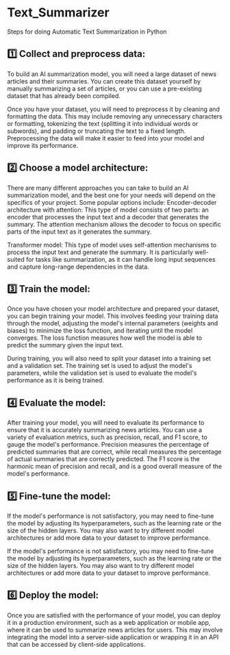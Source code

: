 # Text_Summarizer
Steps for doing Automatic Text Summarization in Python 

## 1️⃣ Collect and preprocess data:

To build an AI summarization model, you will need a large dataset of news articles and their summaries. You can create this dataset yourself by manually summarizing a set of articles, or you can use a pre-existing dataset that has already been compiled.

Once you have your dataset, you will need to preprocess it by cleaning and formatting the data. This may include removing any unnecessary characters or formatting, tokenizing the text (splitting it into individual words or subwords), and padding or truncating the text to a fixed length. Preprocessing the data will make it easier to feed into your model and improve its performance.

## 2️⃣ Choose a model architecture:
There are many different approaches you can take to build an AI summarization model, and the best one for your needs will depend on the specifics of your project. Some popular options include:
Encoder-decoder architecture with attention: This type of model consists of two parts: an encoder that processes the input text and a decoder that generates the summary. The attention mechanism allows the decoder to focus on specific parts of the input text as it generates the summary.

Transformer model: This type of model uses self-attention mechanisms to process the input text and generate the summary. It is particularly well-suited for tasks like summarization, as it can handle long input sequences and capture long-range dependencies in the data.

## 3️⃣ Train the model:

Once you have chosen your model architecture and prepared your dataset, you can begin training your model. This involves feeding your training data through the model, adjusting the model's internal parameters (weights and biases) to minimize the loss function, and iterating until the model converges. The loss function measures how well the model is able to predict the summary given the input text.

During training, you will also need to split your dataset into a training set and a validation set. The training set is used to adjust the model's parameters, while the validation set is used to evaluate the model's performance as it is being trained.

## 4️⃣ Evaluate the model:

After training your model, you will need to evaluate its performance to ensure that it is accurately summarizing news articles. You can use a variety of evaluation metrics, such as precision, recall, and F1 score, to gauge the model's performance. Precision measures the percentage of predicted summaries that are correct, while recall measures the percentage of actual summaries that are correctly predicted. The F1 score is the harmonic mean of precision and recall, and is a good overall measure of the model's performance.

## 5️⃣ Fine-tune the model:
If the model's performance is not satisfactory, you may need to fine-tune the model by adjusting its hyperparameters, such as the learning rate or the size of the hidden layers. You may also want to try different model architectures or add more data to your dataset to improve performance.

If the model's performance is not satisfactory, you may need to fine-tune the model by adjusting its hyperparameters, such as the learning rate or the size of the hidden layers. You may also want to try different model architectures or add more data to your dataset to improve performance.

## 6️⃣ Deploy the model:

Once you are satisfied with the performance of your model, you can deploy it in a production environment, such as a web application or mobile app, where it can be used to summarize news articles for users. This may involve integrating the model into a server-side application or wrapping it in an API that can be accessed by client-side applications.
